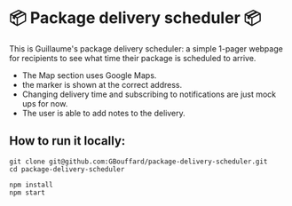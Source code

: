 :package: Package delivery scheduler :package:
===
This is Guillaume's package delivery scheduler:
a simple 1-pager webpage for recipients to see what time their package is scheduled to arrive.

- The Map section uses Google Maps.
- the marker is shown at the correct address.
- Changing delivery time and subscribing to notifications are just mock ups for now.
- The user is able to add notes to the delivery.

How to run it locally:
----

```
git clone git@github.com:GBouffard/package-delivery-scheduler.git
cd package-delivery-scheduler

npm install
npm start
```

<!-- Technologies used:
----
- JavaScript
- ES6 syntax
- create-react-app
- React
- React-Dom
- prop-types
- classname
- HTML Semantic (JSX)
- CSS
- Flexbox
- Jest
- sessionStorage -->

<!-- previews:
----

Desktop:
![](public/images/desktop_screenshot.png)

Mobile:
![](public/images/mobile_screenshot.png) -->

